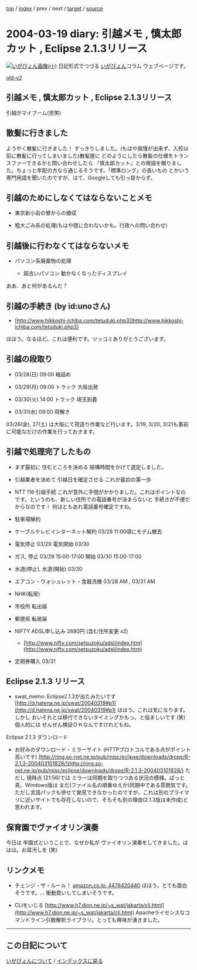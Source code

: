 [top](https://igapyon.github.io/diary/) 
 / [index](https://igapyon.github.io/diary/2004/index.html) 
 / prev 
 / next 
 / [target](https://igapyon.github.io/diary/2004/ig040319.html) 
 / [source](https://github.com/igapyon/diary/blob/gh-pages/2004/ig040319.html.src.md) 

2004-03-19 diary: 引越メモ , 慎太郎カット , Eclipse 2.1.3リリース
=====================================================================================================
[![いがぴょん画像(小)](https://igapyon.github.io/diary/images/iga200306s.jpg "いがぴょん")](https://igapyon.github.io/diary/memo/memoigapyon.html) 日記形式でつづる [いがぴょん](https://igapyon.github.io/diary/memo/memoigapyon.html)コラム ウェブページです。

[old-v2](ig040319-orig.html)

## 引越メモ , 慎太郎カット , Eclipse 2.1.3リリース

引越がマイブーム(苦笑)


## 散髪に行きました

ようやく散髪に行きました！ すっきりしました。(もはや我慢が出来ず、入校以前に散髪に行ってしまいました)散髪屋に どのようにしたら散髪の仕様をトランスファーできるかと問い合わせしたら 『慎太郎カット』との用語を賜りました。ちょっと年配の方なら通じるそうです。「標準ロング」の長いもの とかいう専門用語を聞いたのですが、はて、Googleしても引っ掛からず。

## 引越のためにしなくてはならないことメモ

* 東京新小岩の寮からの撤収
  
* 粗大ごみ系の処理(もはや間に合わないかも。行政への問い合わせ)

## 引越後に行わなくてはならないメモ

* パソコン系廃棄物の処理
  
  *  超古いパソコン
    動かなくなったディスプレイ
  

ああ、あと何があるんだ？

## 引越の手続き (by id:unoさん)

* [http://www.hikkoshi-ichiba.com/tetuduki.php3](http://www.hikkoshi-ichiba.com/tetuduki.php3)

ほほう。なるほど。これは便利です。ツッコミありがとうございます。

## 引越の段取り

* 03/28(日) 09:00 箱詰め
  
* 03/29(月) 09:00 トラック 大阪出発
  
* 03/30(火) 14:00 トラック 埼玉到着
  
* 03/31(水) 09:00 荷解き

03/26(金), 27(土) は大阪にて荷造り作業など行います。3/19, 3/20, 3/21も事前に可能なだけの作業を行っておきます。

## 引越で処理完了したもの

* まず最初に 住むところを決める
  結構時間をかけて選定しました。
  
* 引越業者を決めて 引越日を確定させる
  これが最初の第一歩
  
* NTT 116 引越手続
  これが意外に手間がかかりました。これはポイントなのです。というのも、新しい住所での電話番号が決まらないと
  手続きが不便だからなのです！ 何はともあれ電話番号確定ですね。
  
* 駐車場解約
  
* ケーブルテレビインターネット解約 03/28 11:00頃にモデム撤去
  
* 電気停止 03/29 電気開始 03/30
  
* ガス, 停止 03/29 15:00-17:00 開始 03/30 15:00-17:00
  
* 水道(停止), 水道(開始) 03/30
  
* エアコン・ウォシュレット・食器洗機 03/28 AM , 03/31 AM
  
* NHK(転居)
  
* 市役所 転出届
  
* 郵便局 転居届
  
* NIFTY ADSL申し込み 2880円 (含む住所変更 x2)
  
  * [http://www.nifty.com/setsuzoku/adsl/index.htm](http://www.nifty.com/setsuzoku/adsl/index.htm)
  

  
* 定期券購入 03/31

## Eclipse 2.1.3 リリース

* swat_memo: Eclipse2.1.3が出たみたいです
  [http://d.hatena.ne.jp/swat/20040319#p1](http://d.hatena.ne.jp/swat/20040319#p1)
  ほほう。これは気になります。しかし おいそれとは移行できないタイミングかもっ。と悩ましいです
  (笑) 個人的には ぜんぜん検証ＯＫなんですけれどもね。

Eclipse 2.1.3 ダウンロード

* お好みのダウンロード・ミラーサイト (HTTPプロトコルである点がポイント高いです)
  [http://ring.so-net.ne.jp/pub/misc/eclipse/downloads/drops/R-2.1.3-200403101828/](http://ring.so-net.ne.jp/pub/misc/eclipse/downloads/drops/R-2.1.3-200403101828/)
  ただし 現時点 (21:56)では ミラーは同期を取りつつある状況の模様。ぱっと見、Windows版は まだ(ファイル名の順番ゆえか)同期中である雰囲気です。ただし言語パックも併せて発見できなかったのですが、これは別のプライマリに近いサイトでも存在しないので、そもそも別の理由(2.1.3版は未作成)と思われます。

## 保育園でヴァイオリン演奏

今日は 卒園式ということで、なぜか私が ヴァイオリン演奏をしてきました。ははは。お耳汚しを
(笑)

## リンクメモ

* チェンジ・ザ・ルール！
  [amazon.co.jp: 4478420440](http://www.amazon.co.jp/exec/obidos/ASIN/4478420440/igapyondiary-22)
  ほほう。とても面白そうです。… 衝動買いしてしまいそうです。
  
* CLIをいじる
  [http://www.h7.dion.ne.jp/~s_wat/jakarta/cli.html](http://www.h7.dion.ne.jp/~s_wat/jakarta/cli.html)
  Apacheライセンスなコマンドライン引数解析ライブラリ。とっても興味が湧きました。


----------------------------------------------------------------------------------------------------

## この日記について
[いがぴょんについて](https://igapyon.github.io/diary/memo/memoigapyon.html) / [インデックスに戻る](https://igapyon.github.io/diary/idxall.html)
